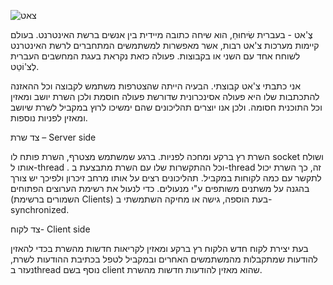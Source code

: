 ![צאט](https://github.com/user-attachments/assets/b18978e2-5bc0-4063-8a30-b135303787eb)


צֶ'אט - בעברית שִׂיחוּחַ, הוא שיחה כתובה מיידית בין אנשים ברשת האינטרנט. בעולם קיימות מערכות צ'אט רבות, אשר מאפשרות למשתמשים המתחברים לרשת האינטרנט לשוחח אחד עם השני או בקבוצות. פעולה כזאת נקראת בעגת המחשבים העברית לְצ'וֹטֵט.

אני כתבתי צ'אט קבוצתי.
הבעיה הייתה שהצטרפות משתמש לקבוצה וכל ההאזנה להתכתבות שלו היא פעולה אסינכרונית שדורשת פעולה חוסמת ולכן השרת יושב ומאזין וכל התוכנית חסומה. 
ולכן אנו יוצרים תהליכונים שהם ימשיכו לרוץ במקביל לשרת שיושב ומאזין לפניות נוספות.


 
צד שרת – Server side

השרת רץ ברקע ומחכה לפניות.
ברגע שמשתמש מצטרף, השרת פותח לו socket  ושולח אותו ל-thread  . וכל ההתקשרות שלו עם השרת מתבצעת ב-thread זה, כך השרת יכול לתקשר עם כמה לקוחות במקביל.
תהליכונים רצים על אותו מרחב זיכרון ולפיכך יש צורך בהגנה על משתנים משותפים ע"י מנעולים. 
כדי לנעול את רשימת הערוצים הפתוחים (השמורים ברשימת Clients) בעת הוספה, גישה או מחיקה השתמשתי ב- synchronized.



צד לקוח-  Client side

בעת יצירת לקוח חדש הלקוח רץ ברקע ומאזין לקריאות חדשות מהשרת
בכדי להאזין להודעות שמתקבלות מהמשתמשים האחרים ובמקביל לטפל בכתיבת ההודעות לשרת, נעזר בthread נוסף בשם client שהוא מאזין להודעות חדשות מהשרת.



